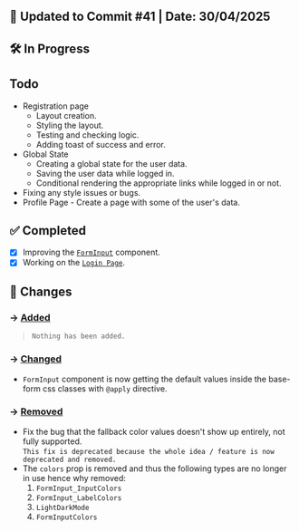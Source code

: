 ## 📅 Updated to Commit #41 | Date: 30/04/2025

## 🛠️ In Progress

## Todo

- Registration page
  - Layout creation.
  - Styling the layout.
  - Testing and checking logic.
  - Adding toast of success and error.
- Global State
  - Creating a global state for the user data.
  - Saving the user data while logged in.
  - Conditional rendering the appropriate links while logged in or not.
- Fixing any style issues or bugs.
- Profile Page - Create a page with some of the user's data.

## ✅ Completed

- [x] Improving the [`FormInput`](./src/components/FormInput.tsx) component.
- [x] Working on the [`Login Page`](./src/pages/Login.page.tsx).

## 🔄 Changes

### → <u>Added</u>

> `Nothing has been added.`

### → <u>Changed</u>

- `FormInput` component is now getting the default values inside the base-form css classes with `@apply` directive.

### → <u>Removed</u>

- Fix the bug that the fallback color values doesn't show up entirely, not fully supported.<br>
  `This fix is deprecated because the whole idea / feature is now deprecated and removed.`
- The `colors` prop is removed and thus the following types are no longer in use hence why removed:
  1. `FormInput_InputColors`
  2. `FormInput_LabelColors`
  3. `LightDarkMode`
  4. `FormInputColors`
